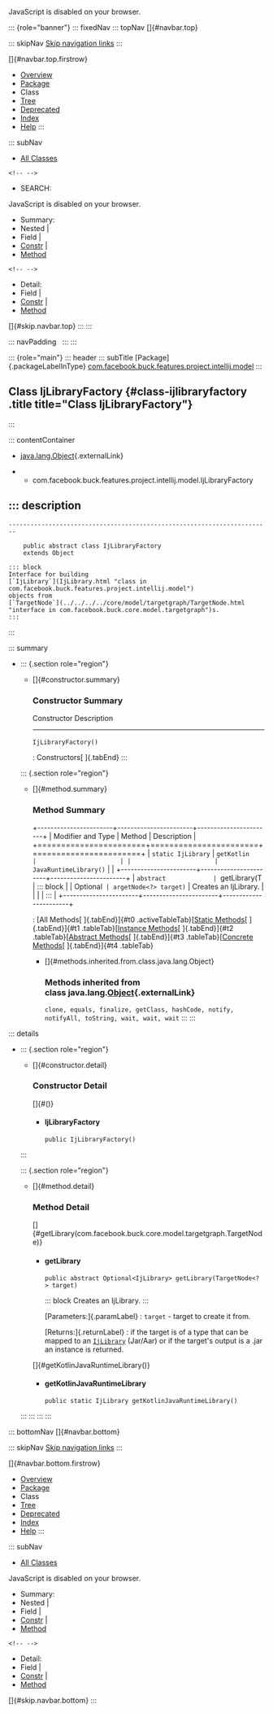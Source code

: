 <div>

JavaScript is disabled on your browser.

</div>

::: {role="banner"}
::: fixedNav
::: topNav
[]{#navbar.top}

::: skipNav
[Skip navigation links](#skip.navbar.top "Skip navigation links")
:::

[]{#navbar.top.firstrow}

-   [Overview](../../../../../../../index.html)
-   [Package](package-summary.html)
-   Class
-   [Tree](package-tree.html)
-   [Deprecated](../../../../../../../deprecated-list.html)
-   [Index](../../../../../../../index-all.html)
-   [Help](../../../../../../../help-doc.html)
:::

::: subNav
-   [All Classes](../../../../../../../allclasses.html)

```{=html}
<!-- -->
```
-   SEARCH:

<div>

<div>

JavaScript is disabled on your browser.

</div>

</div>

<div>

-   Summary: 
-   Nested \| 
-   Field \| 
-   [Constr](#constructor.summary) \| 
-   [Method](#method.summary)

```{=html}
<!-- -->
```
-   Detail: 
-   Field \| 
-   [Constr](#constructor.detail) \| 
-   [Method](#method.detail)

</div>

[]{#skip.navbar.top}
:::
:::

::: navPadding
 
:::
:::

::: {role="main"}
::: header
::: subTitle
[Package]{.packageLabelInType} [com.facebook.buck.features.project.intellij.model](package-summary.html)
:::

## Class IjLibraryFactory {#class-ijlibraryfactory .title title="Class IjLibraryFactory"}
:::

::: contentContainer
-   [java.lang.Object](http://docs.oracle.com/javase/7/docs/api/java/lang/Object.html?is-external=true "class or interface in java.lang"){.externalLink}

-   -   com.facebook.buck.features.project.intellij.model.IjLibraryFactory

::: description
-   

    ------------------------------------------------------------------------

        public abstract class IjLibraryFactory
        extends Object

    ::: block
    Interface for building
    [`IjLibrary`](IjLibrary.html "class in com.facebook.buck.features.project.intellij.model")
    objects from
    [`TargetNode`](../../../../core/model/targetgraph/TargetNode.html "interface in com.facebook.buck.core.model.targetgraph")s.
    :::
:::

::: summary
-   ::: {.section role="region"}
    -   []{#constructor.summary}

        ### Constructor Summary

          Constructor            Description
          ---------------------- -------------
          `IjLibraryFactory()`    

          : Constructors[ ]{.tabEnd}
    :::

    ::: {.section role="region"}
    -   []{#method.summary}

        ### Method Summary

        +-----------------------+-----------------------+-----------------------+
        | Modifier and Type     | Method                | Description           |
        +=======================+=======================+=======================+
        | `static IjLibrary`    | `getKotlin            |                       |
        |                       | JavaRuntimeLibrary()` |                       |
        +-----------------------+-----------------------+-----------------------+
        | `abstract             | `getLibrary​(T         | ::: block             |
        |  Optional<IjLibrary>` | argetNode<?> target)` | Creates an IjLibrary. |
        |                       |                       | :::                   |
        +-----------------------+-----------------------+-----------------------+

        : [All Methods[ ]{.tabEnd}]{#t0 .activeTableTab}[[Static
        Methods](javascript:show(1);)[ ]{.tabEnd}]{#t1
        .tableTab}[[Instance
        Methods](javascript:show(2);)[ ]{.tabEnd}]{#t2
        .tableTab}[[Abstract
        Methods](javascript:show(4);)[ ]{.tabEnd}]{#t3
        .tableTab}[[Concrete
        Methods](javascript:show(8);)[ ]{.tabEnd}]{#t4 .tableTab}

        -   []{#methods.inherited.from.class.java.lang.Object}

            ### Methods inherited from class java.lang.[Object](http://docs.oracle.com/javase/7/docs/api/java/lang/Object.html?is-external=true "class or interface in java.lang"){.externalLink}

            `clone, equals, finalize, getClass, hashCode, notify, notifyAll, toString, wait, wait, wait`
    :::
:::

::: details
-   ::: {.section role="region"}
    -   []{#constructor.detail}

        ### Constructor Detail

        []{#<init>()}

        -   #### IjLibraryFactory

                public IjLibraryFactory()
    :::

    ::: {.section role="region"}
    -   []{#method.detail}

        ### Method Detail

        []{#getLibrary(com.facebook.buck.core.model.targetgraph.TargetNode)}

        -   #### getLibrary

            ``` methodSignature
            public abstract Optional<IjLibrary> getLibrary​(TargetNode<?> target)
            ```

            ::: block
            Creates an IjLibrary.
            :::

            [Parameters:]{.paramLabel}
            :   `target` - target to create it from.

            [Returns:]{.returnLabel}
            :   if the target is of a type that can be mapped to an
                [`IjLibrary`](IjLibrary.html "class in com.facebook.buck.features.project.intellij.model")
                (Jar/Aar) or if the target\'s output is a .jar an
                instance is returned.

        []{#getKotlinJavaRuntimeLibrary()}

        -   #### getKotlinJavaRuntimeLibrary

            ``` methodSignature
            public static IjLibrary getKotlinJavaRuntimeLibrary()
            ```
    :::
:::
:::
:::

::: bottomNav
[]{#navbar.bottom}

::: skipNav
[Skip navigation links](#skip.navbar.bottom "Skip navigation links")
:::

[]{#navbar.bottom.firstrow}

-   [Overview](../../../../../../../index.html)
-   [Package](package-summary.html)
-   Class
-   [Tree](package-tree.html)
-   [Deprecated](../../../../../../../deprecated-list.html)
-   [Index](../../../../../../../index-all.html)
-   [Help](../../../../../../../help-doc.html)
:::

::: subNav
-   [All Classes](../../../../../../../allclasses.html)

<div>

<div>

JavaScript is disabled on your browser.

</div>

</div>

<div>

-   Summary: 
-   Nested \| 
-   Field \| 
-   [Constr](#constructor.summary) \| 
-   [Method](#method.summary)

```{=html}
<!-- -->
```
-   Detail: 
-   Field \| 
-   [Constr](#constructor.detail) \| 
-   [Method](#method.detail)

</div>

[]{#skip.navbar.bottom}
:::
